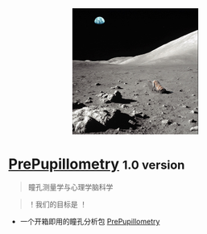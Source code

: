 <!-- _coverpage.md -->

<div align=center>
<img src="logo.jpg" width="250">
</div>
<!-- 背景图片 -->

<!-- [logo](logo.jpg) -->


# [PrePupillometry](https://github.com/wangxiatian/PrePupillometry) <small>1.0 version</small>

> 瞳孔测量学与心理学脑科学

> ！我们的目标是 ！

- 一个开箱即用的瞳孔分析包
  [PrePupillometry](https://github.com/wangxiatian/PrePupillometry)
